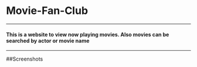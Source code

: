 
# Movie-Fan-Club
---
#### This is a website to view now playing movies. Also movies can be searched by actor or movie name 
---

##Screenshots

